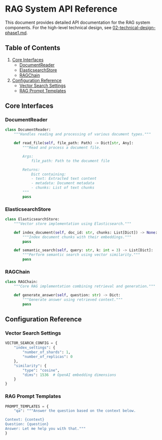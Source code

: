 # RAG System API Reference

This document provides detailed API documentation for the RAG system components. For the high-level technical design, see [02-technical-design-phase1.md](02-technical-design-phase1.md).

## Table of Contents

1. [Core Interfaces](#core-interfaces)
   - [DocumentReader](#documentreader)
   - [ElasticsearchStore](#elasticsearchstore)
   - [RAGChain](#ragchain)
2. [Configuration Reference](#configuration-reference)
   - [Vector Search Settings](#vector-search-settings)
   - [RAG Prompt Templates](#rag-prompt-templates)

## Core Interfaces

### DocumentReader

```python
class DocumentReader:
    """Handles reading and processing of various document types."""

    def read_file(self, file_path: Path) -> Dict[str, Any]:
        """Read and process a document file.

        Args:
            file_path: Path to the document file

        Returns:
            Dict containing:
            - text: Extracted text content
            - metadata: Document metadata
            - chunks: List of text chunks
        """
        pass
```

### ElasticsearchStore

```python
class ElasticsearchStore:
    """Vector store implementation using Elasticsearch."""

    def index_document(self, doc_id: str, chunks: List[Dict]) -> None:
        """Index document chunks with their embeddings."""
        pass

    def semantic_search(self, query: str, k: int = 3) -> List[Dict]:
        """Perform semantic search using vector similarity."""
        pass
```

### RAGChain

```python
class RAGChain:
    """Core RAG implementation combining retrieval and generation."""

    def generate_answer(self, question: str) -> Dict:
        """Generate answer using retrieved context."""
        pass
```

## Configuration Reference

### Vector Search Settings

```python
VECTOR_SEARCH_CONFIG = {
    "index_settings": {
        "number_of_shards": 1,
        "number_of_replicas": 0
    },
    "similarity": {
        "type": "cosine",
        "dims": 1536  # OpenAI embedding dimensions
    }
}
```

### RAG Prompt Templates

```python
PROMPT_TEMPLATES = {
    "qa": """Answer the question based on the context below.

Context: {context}
Question: {question}
Answer: Let me help you with that."""
}
```
